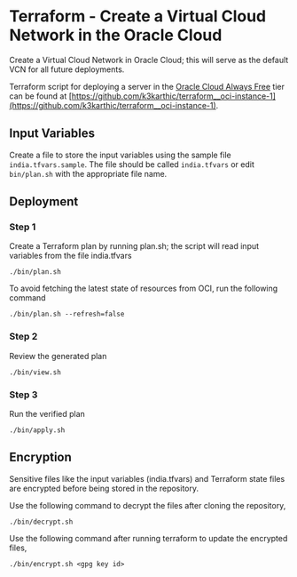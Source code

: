 # Terraform - Create a Virtual Cloud Network in the Oracle Cloud
Create a Virtual Cloud Network in Oracle Cloud; this will serve as the default VCN for all future deployments.

Terraform script for deploying a server in the [Oracle Cloud Always Free](https://www.oracle.com/cloud/free/#always-free) tier can be found at [https://github.com/k3karthic/terraform__oci-instance-1](https://github.com/k3karthic/terraform__oci-instance-1).

## Input Variables

Create a file to store the input variables using the sample file `india.tfvars.sample`. The file should be called `india.tfvars` or edit `bin/plan.sh` with the appropriate file name.

## Deployment

### Step 1

Create a Terraform plan by running plan.sh; the script will read input variables from the file india.tfvars

```
./bin/plan.sh
```

To avoid fetching the latest state of resources from OCI, run the following command

```
./bin/plan.sh --refresh=false
```

### Step 2

Review the generated plan

```
./bin/view.sh
```

### Step 3

Run the verified plan

```
./bin/apply.sh
```

## Encryption

Sensitive files like the input variables (india.tfvars) and Terraform state files are encrypted before being stored in the repository.

Use the following command to decrypt the files after cloning the repository,

```
./bin/decrypt.sh
```

Use the following command after running terraform to update the encrypted files,

```
./bin/encrypt.sh <gpg key id>
```
